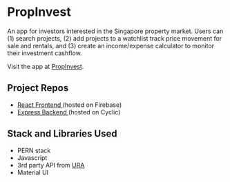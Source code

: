 # PropInvest

An app for investors interested in the Singapore property market. Users can (1) search projects, (2) add projects to a watchlist track price movement for sale and rentals, and (3) create an income/expense calculator to monitor their investment cashflow.

Visit the app at [PropInvest](https://propinvest-442e8.web.app/).

## Project Repos

- [React Frontend ](https://github.com/wenxi1608/PropInvest) (hosted on Firebase)
- [Express Backend ](https://github.com/wenxi1608/PropInvest-Backend) (hosted on Cyclic)

## Stack and Libraries Used

- PERN stack
- Javascript
- 3rd party API from [URA](https://www.ura.gov.sg/maps/api/#private-residential-property)
- Material UI

